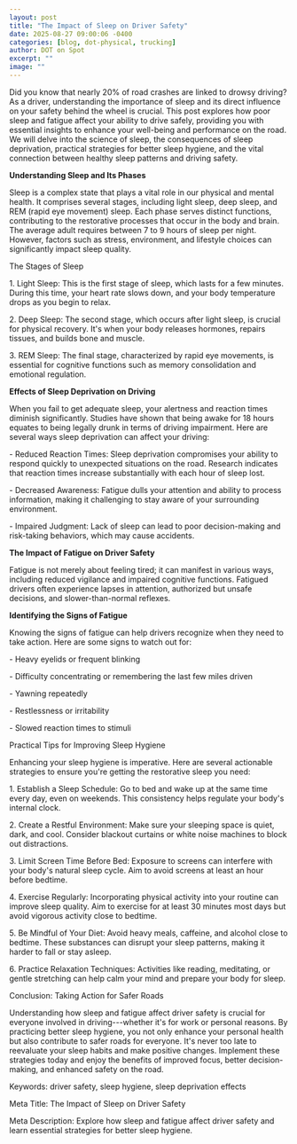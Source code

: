 ```yaml
---
layout: post
title: "The Impact of Sleep on Driver Safety"
date: 2025-08-27 09:00:06 -0400
categories: [blog, dot-physical, trucking]
author: DOT on Spot
excerpt: ""
image: ""
---
```


Did you know that nearly 20% of road crashes are linked to drowsy driving? As a driver, understanding the importance of sleep and its direct influence on your safety behind the wheel is crucial. This post explores how poor sleep and fatigue affect your ability to drive safely, providing you with essential insights to enhance your well-being and performance on the road. We will delve into the science of sleep, the consequences of sleep deprivation, practical strategies for better sleep hygiene, and the vital connection between healthy sleep patterns and driving safety.

**Understanding Sleep and Its Phases**

Sleep is a complex state that plays a vital role in our physical and mental health. It comprises several stages, including light sleep, deep sleep, and REM (rapid eye movement) sleep. Each phase serves distinct functions, contributing to the restorative processes that occur in the body and brain. The average adult requires between 7 to 9 hours of sleep per night. However, factors such as stress, environment, and lifestyle choices can significantly impact sleep quality.

The Stages of Sleep

1\. Light Sleep: This is the first stage of sleep, which lasts for a few minutes. During this time, your heart rate slows down, and your body temperature drops as you begin to relax.

2\. Deep Sleep: The second stage, which occurs after light sleep, is crucial for physical recovery. It\'s when your body releases hormones, repairs tissues, and builds bone and muscle.

3\. REM Sleep: The final stage, characterized by rapid eye movements, is essential for cognitive functions such as memory consolidation and emotional regulation.

**Effects of Sleep Deprivation on Driving**

When you fail to get adequate sleep, your alertness and reaction times diminish significantly. Studies have shown that being awake for 18 hours equates to being legally drunk in terms of driving impairment. Here are several ways sleep deprivation can affect your driving:

\- Reduced Reaction Times: Sleep deprivation compromises your ability to respond quickly to unexpected situations on the road. Research indicates that reaction times increase substantially with each hour of sleep lost.

\- Decreased Awareness: Fatigue dulls your attention and ability to process information, making it challenging to stay aware of your surrounding environment.

\- Impaired Judgment: Lack of sleep can lead to poor decision-making and risk-taking behaviors, which may cause accidents.

**The Impact of Fatigue on Driver Safety**

Fatigue is not merely about feeling tired; it can manifest in various ways, including reduced vigilance and impaired cognitive functions. Fatigued drivers often experience lapses in attention, authorized but unsafe decisions, and slower-than-normal reflexes.

**Identifying the Signs of Fatigue**

Knowing the signs of fatigue can help drivers recognize when they need to take action. Here are some signs to watch out for:

\- Heavy eyelids or frequent blinking

\- Difficulty concentrating or remembering the last few miles driven

\- Yawning repeatedly

\- Restlessness or irritability

\- Slowed reaction times to stimuli

Practical Tips for Improving Sleep Hygiene

Enhancing your sleep hygiene is imperative. Here are several actionable strategies to ensure you\'re getting the restorative sleep you need:

1\. Establish a Sleep Schedule: Go to bed and wake up at the same time every day, even on weekends. This consistency helps regulate your body\'s internal clock.

2\. Create a Restful Environment: Make sure your sleeping space is quiet, dark, and cool. Consider blackout curtains or white noise machines to block out distractions.

3\. Limit Screen Time Before Bed: Exposure to screens can interfere with your body's natural sleep cycle. Aim to avoid screens at least an hour before bedtime.

4\. Exercise Regularly: Incorporating physical activity into your routine can improve sleep quality. Aim to exercise for at least 30 minutes most days but avoid vigorous activity close to bedtime.

5\. Be Mindful of Your Diet: Avoid heavy meals, caffeine, and alcohol close to bedtime. These substances can disrupt your sleep patterns, making it harder to fall or stay asleep.

6\. Practice Relaxation Techniques: Activities like reading, meditating, or gentle stretching can help calm your mind and prepare your body for sleep.

Conclusion: Taking Action for Safer Roads

Understanding how sleep and fatigue affect driver safety is crucial for everyone involved in driving---whether it's for work or personal reasons. By practicing better sleep hygiene, you not only enhance your personal health but also contribute to safer roads for everyone. It's never too late to reevaluate your sleep habits and make positive changes. Implement these strategies today and enjoy the benefits of improved focus, better decision-making, and enhanced safety on the road.

Keywords: driver safety, sleep hygiene, sleep deprivation effects

Meta Title: The Impact of Sleep on Driver Safety

Meta Description: Explore how sleep and fatigue affect driver safety and learn essential strategies for better sleep hygiene.
